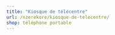 ```yaml
---
title: "Kiosque de télécentre"
url: /nzerekore/kiosque-de-telecentre/
shop: téléphone portable
---
```

